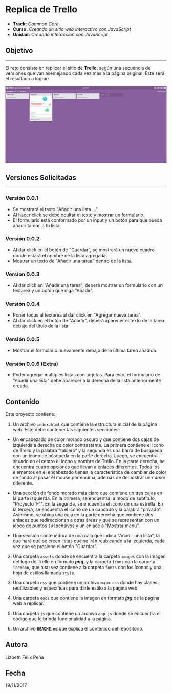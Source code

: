 # Replica de Trello

* **Track:** _Common Core_
* **Curso:** _Creando un sitio web interactivo con JavaScript_
* **Unidad:** _Creando interacción con JavaScript_

## Objetivo
---
El reto consiste en replicar el sitio de **Trello**, según una secuencia de versiones que van asemejando cada vez más a la página original. Este será el resultado
a lograr:


![Sin titulo](docs/trello.jpg)



## Versiones Solicitadas
---
### Versión 0.0.1

* Se mostrará el texto "Añadir una lista ...".
* Al hacer click se debe ocultar el texto y mostrar un formulario.
* El formulario está conformado por un input y un botón para que pueda añadir tareas a tu lista.

### Versión 0.0.2

* Al dar click en el botón de "Guardar", se mostrará un nuevo cuadro donde estará el nombre de la lista agregada.
* Mostrar un texto de "Añadir una tarea" dentro de la lista.
### Versión 0.0.3

* Al dar click en "Añadir una tarea", deberá mostrar un formulario con un textarea y un botón que diga "Añadir".
### Versión 0.0.4

* Poner focus al textarea al dar click en "Agregar nueva tarea".
* Al dar click en el botón de "Añadir", deberá aparecer el texto de la tarea debajo del título de la lista.
### Versión 0.0.5

* Mostrar el formulario nuevamente debajo de la última tarea añadida.
### Versión 0.0.6 (Extra)

* Poder agregar múltiples listas con tarjetas. Para esto, el formulario de "Añadir una lista" debe aparecer a la derecha de la lista anteriormente creada.

## Contenido

Este proyecto contiene:

1. Un archivo `index.html` que contiene la estructura inicial de la página web. Este debe contener las siguientes secciones:

  * Un encabezado de color morado oscuro y  que contiene dos cajas de izquierda a derecha de color contrastante. La primera contiene el ícono de Trello y la palabra "tablero" y la segunda es una barra de búsqueda con un ícono de búsqueda en la parte derecha. Luego, se encuentra situado en el centro el ícono y nombre de Trello. En la parte derecha, se encuentra cuatro opciones que llevan a enlaces diferentes. Todos los elementos en el encabezado tienen la característica de cambiar de color de fondo al pasar el mouse por encima, además de demostrar un cursor diferente.

  * Una sección de fondo morado más claro que contiene un tres cajas en la parte izquierda. En la primera, se encuentra, a modo de subtítulo, "Proyecto 1-1". En la segunda, se encuentra el ícono de una estrella. En la tercera, se encuentra el ícono de un candado y la palabra "privado". Asimismo, se ubica una caja en la parte derecha que contiene dos enlaces que redireccionan a otras áreas y que se representan con un ícoco de puntos suspensivos y un enlace a "Mostrar menú".

  * Una sección contenedora de una caja que indica "Añadir una lista", la que hará que se creen listas que se irán reubicando a la izquierda, cada vez que se presione el botón "Guardar".

2. Una carpeta `assets` donde se encuentra la carpeta `images` con la imagen del logo de Trello en formato ***png***, y la carpeta `icons` con la carpeta `icomoon`, que a su vez contiene a la carpeta `fonts` con los íconos y una hoja de estilos llamada `style`.

3. Una carpeta `css` que contiene un archivo `main.css` donde hay clases reutilizables y específicas para darle estilo a la página web.

4. Una carpeta `docs` que contiene la imagen en formato ***jpg*** de la página web a replicar.

5. Una carpeta `js` que contiene un archivo `app.js` donde se encuentra el código que le brinda funcionalidad a la página.

6. Un archivo  **`README.md`** que explica el contenido del repositorio.

## Autora
Lizbeth Félix Peña

## Fecha
19/11/2017
